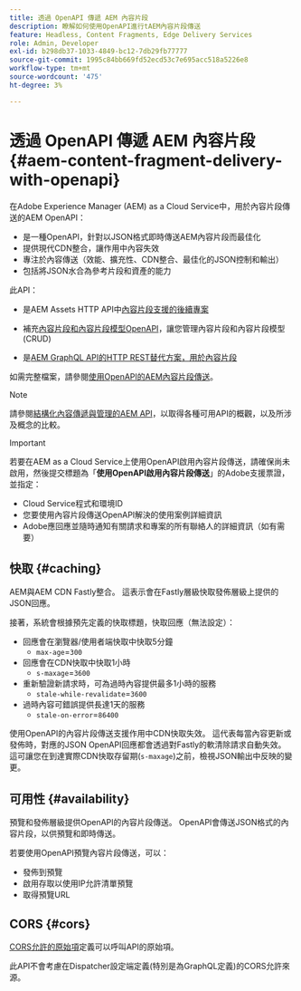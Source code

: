 ```yaml
---
title: 透過 OpenAPI 傳遞 AEM 內容片段
description: 瞭解如何使用OpenAPI進行tAEM內容片段傳送
feature: Headless, Content Fragments, Edge Delivery Services
role: Admin, Developer
exl-id: b298db37-1033-4849-bc12-7db29fb77777
source-git-commit: 1995c84bb669fd52ecd53c7e695acc518a5226e8
workflow-type: tm+mt
source-wordcount: '475'
ht-degree: 3%

---
```



# 透過 OpenAPI 傳遞 AEM 內容片段 {#aem-content-fragment-delivery-with-openapi}

在Adobe Experience Manager (AEM) as a Cloud Service中，用於內容片段傳送的AEM OpenAPI：

* 是一種OpenAPI，針對以JSON格式即時傳送AEM內容片段而最佳化
* 提供現代CDN整合，讓作用中內容失效
* 專注於內容傳送（效能、擴充性、CDN整合、最佳化的JSON控制和輸出）
* 包括將JSON水合為參考片段和資產的能力

此API：

* 是AEM Assets HTTP API中[內容片段支援的後續專案](/help/assets/content-fragments/assets-api-content-fragments.md)

* 補充[內容片段和內容片段模型OpenAPI](/help/headless/content-fragment-openapis.md)，讓您管理內容片段和內容片段模型(CRUD)

* 是[AEM GraphQL API的HTTP REST替代方案，用於內容片段](/help/headless/graphql-api/content-fragments.md)

如需完整檔案，請參閱[使用OpenAPI的AEM內容片段傳送](https://developer.adobe.com/experience-cloud/experience-manager-apis/api/stable/contentfragments/delivery/)。

>[!NOTE]
>
>請參閱[結構化內容傳遞與管理的AEM API](/help/headless/apis-headless-and-content-fragments.md)，以取得各種可用API的概觀，以及所涉及概念的比較。

>[!IMPORTANT]
>
>若要在AEM as a Cloud Service上使用OpenAPI啟用內容片段傳送，請確保尚未啟用，然後提交標題為「**使用OpenAPI啟用內容片段傳送**」的Adobe支援票證，並指定：
>
>* Cloud Service程式和環境ID
>* 您要使用內容片段傳送OpenAPI解決的使用案例詳細資訊
>* Adobe應回應並隨時通知有關請求和專案的所有聯絡人的詳細資訊（如有需要）

## 快取 {#caching}

AEM與AEM CDN Fastly整合。 這表示會在Fastly層級快取發佈層級上提供的JSON回應。

接著，系統會根據預先定義的快取標題，快取回應（無法設定）：

* 回應會在瀏覽器/使用者端快取中快取5分鐘
   * `max-age`=`300`
* 回應會在CDN快取中快取1小時
   * `s-maxage`=`3600`
* 重新驗證新請求時，可為過時內容提供最多1小時的服務
   * `stale-while-revalidate`=`3600`
* 過時內容可錯誤提供長達1天的服務
   * `stale-on-error`=`86400`

使用OpenAPI的內容片段傳送支援作用中CDN快取失效。 這代表每當內容更新或發佈時，對應的JSON OpenAPI回應都會透過對Fastly的軟清除請求自動失效。 這可讓您在到達實際CDN快取存留期(`s-maxage`)之前，檢視JSON輸出中反映的變更。

## 可用性 {#availability}

預覽和發佈層級提供OpenAPI的內容片段傳送。 OpenAPI會傳送JSON格式的內容片段，以供預覽和即時傳送。

若要使用OpenAPI預覽內容片段傳送，可以：

* 發佈到預覽
* 啟用存取以使用IP允許清單預覽
* 取得預覽URL

## CORS {#cors}

[CORS允許的原始項](/help/headless/deployment/cross-origin-resource-sharing.md)定義可以呼叫API的原始項。

此API不會考慮在Dispatcher設定端定義(特別是為GraphQL定義)的CORS允許來源。

<!-- 
## API Rate Limits {#api-rate-limits}
-->

<!-- 
## Limitations {#limitations}
-->
